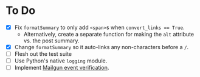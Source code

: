 # To Do

* [X] Fix `formatSummary` to only add `<span>`s when `convert_links == True`.
  * Alternatively, create a separate function for making the `alt` attribute vs. the post summary.
* [X] Change `formatSummary` so it auto-links any non-characters before a `/`.
* [ ] Flesh out the test suite
* [ ] Use Python's native `logging` module.
* [ ] Implement [Mailgun event verification][mailgun-webhooks].

[mailgun-webhooks]: https://documentation.mailgun.com/user_manual.html#webhooks
